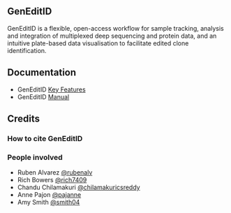 ## GenEditID

GenEditID is a flexible, open-access workflow for sample tracking, analysis and integration of multiplexed deep sequencing and protein data, and an intuitive plate-based data visualisation to facilitate edited clone identification.

## Documentation

- GenEditID [Key Features](features.md)
- GenEditID [Manual](https://geneditid.github.io/editID/analysis.html)


## Credits

### How to cite GenEditID

### People involved

- Ruben Alvarez [@rubenalv](https://github.com/rubenalv)
- Rich Bowers [@rich7409](https://github.com/rich7409)
- Chandu Chilamakuri [@chilamakuricsreddy](https://github.com/chilamakuricsreddy)
- Anne Pajon [@pajanne](https://github.com/pajanne)
- Amy Smith [@smith04](https://github.com/smith04)
